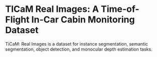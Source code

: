 # TICaM Real Images: A Time-of-Flight In-Car Cabin Monitoring Dataset

TiCaM: Real Images is a dataset for instance segmentation, semantic segmentation, object detection, and monocular depth estimation tasks.